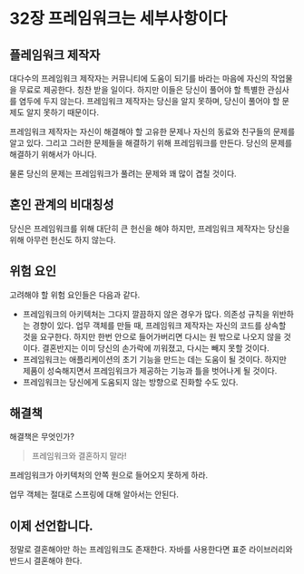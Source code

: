 # 32장 프레임워크는 세부사항이다

## 플레임워크 제작자

대다수의 프레임워크 제작자는 커뮤니티에 도움이 되기를 바라는 마음에 자신의 작업물을 무료로 제공한다. 칭찬 받을 일이다. 하지만 이들은 당신이 풀어야 할 특별한 관심사를 염두에 두지 않는다. 프레임워크 제작자는 당신을 알지 못하며, 당신이 풀어야 할 문제도 알지 못하기 때문이다.

프레임워크 제작자는 자신이 해결해야 할 고유한 문제나 자신의 동료와 친구들의 문제를 알고 있다. 그리고 그러한 문제들을 해결하기 위해 프레임워크를 만든다. 당신의 문제를 해결하기 위해서가 아니다.

물론 당신의 문제는 프레임워크가 풀려는 문제와 꽤 많이 겹칠 것이다.



## 혼인 관계의 비대칭성

당신은 프레임워크를 위해 대단히 큰 헌신을 해야 하지만, 프레임워크 제작자는 당신을 위해 아무런 헌신도 하지 않는다.



## 위험 요인

고려해야 할 위험 요인들은 다음과 같다.

* 프레임워크의 아키텍처는 그다지 깔끔하지 않은 경우가 많다. 의존성 규칙을 위반하는 경향이 있다. 업무 객체를 만들 때, 프레임워크 제작자는 자신의 코드를 상속할 것을 요구한다. 하지만 한번 안으로 들어가버리면 다시는 원 밖으로 나오지 않을 것이다. 결혼반지는 이미 당신의 손가락에 끼워졌고, 다시는 빼지 못할 것이다.
* 프레임워크는 애플리케이션의 초기 기능을 만드는 데는 도움이 될 것이다. 하지만 제품이 성숙해지면서 프레임워크가 제공하는 기능과 틀을 벗어나게 될 것이다.
* 프레임워크는 당신에게 도움되지 않는 방향으로 진화할 수도 있다.



## 해결책

해결책은 무엇인가?

> 프레임워크와 결혼하지 말라!

프레임워크가 아키텍처의 안쪽 원으로 들어오지 못하게 하라. 

업무 객체는 절대로 스프링에 대해 알아서는 안된다.



## 이제 선언합니다.

정말로 결혼해야만 하는 프레임워크도 존재한다. 자바를 사용한다면 표준 라이브러리와 반드시 결혼해야 한다.

